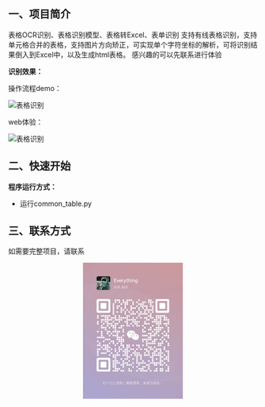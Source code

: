 ## **一、项目简介**
表格OCR识别、表格识别模型、表格转Excel、表单识别 支持有线表格识别，支持单元格合并的表格，支持图片方向矫正，可实现单个字符坐标的解析，可将识别结果倒入到Excel中，以及生成html表格。 感兴趣的可以先联系进行体验

**识别效果：**

操作流程demo：

![表格识别](.gitignore/动画.gif)



web体验：

![表格识别](.gitignore/tinywow_表格识别_63545633.gif)



## **二、快速开始**

**程序运行方式：**

 - 运行common_table.py



## **三、联系方式**

如需要完整项目，请联系

<div align=center>
<img src=".gitignore/v.jpg" width="40%">
</div>